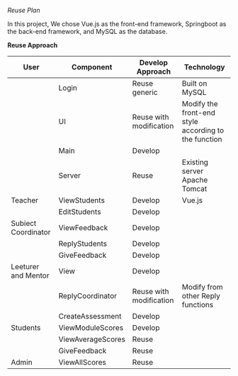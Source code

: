*Reuse Plan*

In this project, We chose Vue.js as the front-end framework, Springboot as the back-end framework, and MySQL as the database.

**Reuse Approach**

| **User** | **Component** | **Develop Approach** | **Technology** |
| --- | --- | --- | --- |
|     | Login | Reuse generic | Built on MySQL |
|     | UI  | Reuse with modification | Modify the front-end style according to the function |
|     | Main | Develop |     |
|     | Server | Reuse | Existing server Apache Tomcat |
| Teacher | ViewStudents | Develop | Vue.js |
|     | EditStudents | Develop |     |
| Subiect Coordinator | ViewFeedback | Develop |     |
|     | ReplyStudents | Develop |     |
|     | GiveFeedback | Develop |     |
| Leeturer and Mentor | View | Develop |     |
|     | ReplyCoordinator | Reuse with modification | Modify from other Reply functions |
|     | CreateAssessment | Develop |     |
| Students | ViewModuleScores | Develop |     |
|     | ViewAverageScores | Reuse |     |
|     | GiveFeedback | Reuse |     |
| Admin | ViewAllScores | Reuse |     |

